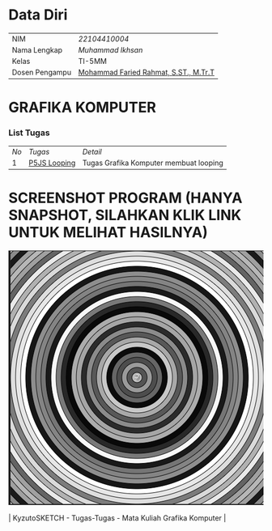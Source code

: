 # Data Diri

|  |  |
|--|--|
| NIM | *22104410004* |
| Nama Lengkap | *Muhammad Ikhsan* |
| Kelas | TI-5MM |
| Dosen Pengampu | [Mohammad Faried Rahmat, S.ST., M.Tr.T](https://github.com/fariedrahmat) |

# GRAFIKA KOMPUTER
### List Tugas
|  |  |  |
|--|--|--|
|*No*| *Tugas* | *Detail* | *Lihat* |
| 1 | [P5JS Looping]([https://kyzutogh.github.io/Grafika-Komputer-TugasLooping/]) | Tugas Grafika Komputer membuat looping |
# SCREENSHOT PROGRAM (HANYA SNAPSHOT, SILAHKAN KLIK LINK UNTUK MELIHAT HASILNYA)
![P5JS ilusi](https://github.com/KyzutoGH/Grafika-Komputer-TugasLooping/blob/main/Looping.png)

| KyzutoSKETCH - Tugas-Tugas - Mata Kuliah Grafika Komputer |


